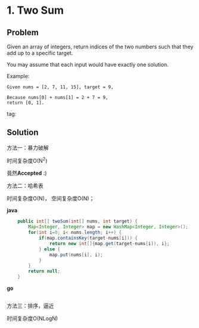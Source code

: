 # 1. Two Sum


## Problem
Given an array of integers, return indices of the two numbers such that they add up to a specific target.

You may assume that each input would have exactly one solution.

Example:
```
Given nums = [2, 7, 11, 15], target = 9,

Because nums[0] + nums[1] = 2 + 7 = 9,
return [0, 1].
```
tag:

## Solution

方法一：暴力破解

时间复杂度O(N<sup>2</sup>)

竟然**Accepted** :)

方法二：哈希表

时间复杂度O(N)， 空间复杂度O(N)；

**java**
```java
    public int[] twoSum(int[] nums, int target) {
        Map<Integer, Integer> map = new HashMap<Integer, Integer>();
        for(int i=0; i< nums.length; i++) {
            if(map.containsKey(target-nums[i])) {
                return new int[]{map.get(target-nums[i]), i};
            } else {
                map.put(nums[i], i);
            }
        }
        return null;
    }
```

**go**
```go

```

方法三：排序，逼近

时间复杂度O(NLogN)